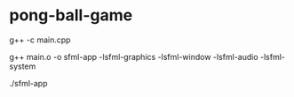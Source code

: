# pong-ball-game
g++ -c main.cpp

g++ main.o -o sfml-app -lsfml-graphics -lsfml-window -lsfml-audio -lsfml-system

./sfml-app
